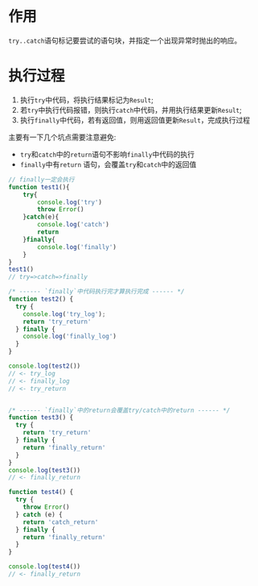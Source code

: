 # 作用  

`try..catch`语句标记要尝试的语句块，并指定一个出现异常时抛出的响应。

# 执行过程  

1. 执行`try`中代码，将执行结果标记为`Result`;
2. 若`try`中执行代码报错，则执行`catch`中代码，并用执行结果更新`Result`;
3. 执行`finally`中代码，若有返回值，则用返回值更新`Result`，完成执行过程

主要有一下几个坑点需要注意避免:

- `try`和`catch`中的`return`语句不影响`finally`中代码的执行
- `finally`中有`return` 语句，会覆盖`try`和`catch`中的返回值

```javascript
// finally一定会执行
function test1(){
    try{
        console.log('try')
        throw Error()
    }catch(e){
        console.log('catch')
        return
    }finally{
        console.log('finally')
    }
}
test1()
// try=>catch=>finally

/* ------ `finally`中代码执行完才算执行完成 ------ */
function test2() {
  try {
    console.log('try_log');
    return 'try_return'
  } finally {
    console.log('finally_log')
  }
}

console.log(test2())
// <- try_log
// <- finally_log
// <- try_return


/* ------ `finally`中的return会覆盖try/catch中的return ------ */
function test3() {
  try {
    return 'try_return'
  } finally {
    return 'finally_return'
  }
}
console.log(test3())
// <- finally_return

function test4() {
  try {
    throw Error()
  } catch (e) {
    return 'catch_return'
  } finally {
    return 'finally_return'
  }
}

console.log(test4())
// <- finally_return
```
